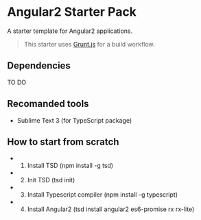 # Angular2 Starter Pack

A starter template for Angular2 applications.

> This starter uses [Grunt.js](http://gruntjs.com/) for a build workflow.

## Dependencies

TO DO

## Recomanded tools

- Sublime Text 3 (for TypeScript package)

## How to start from scratch

- 1. Install TSD (npm install -g tsd)
- 2. Init TSD (tsd init)
- 3. Install Typescript compiler (npm install –g typescript)
- 4. Install Angular2 (tsd install angular2 es6-promise rx rx-lite)